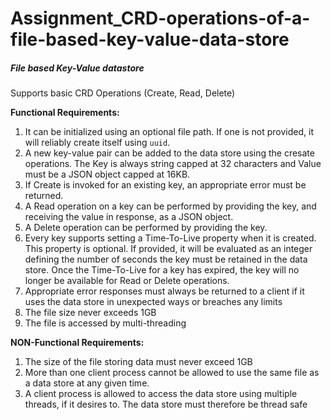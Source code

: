 # Assignment_CRD-operations-of-a-file-based-key-value-data-store
##### File based Key-Value datastore

   Supports basic CRD Operations (Create, Read, Delete)

**Functional Requirements:**
  1. It can be initialized using an optional file path. If one is not provided, it will reliably create itself using `uuid`.
  2. A new key-value pair can be added to the data store using the cresate operations. The Key is always string capped at 32 characters and Value must be a JSON object capped at 16KB.
  3. If Create is invoked for an existing key, an appropriate error must be returned.
  4. A Read operation on a key can be performed by providing the key, and receiving the value in response, as a JSON object.
  5. A Delete operation can be performed by providing the key.
  6. Every key supports setting a Time-To-Live property when it is created. This property is optional. If provided, it will be evaluated as an integer defining the number of seconds the key must be retained in the data store. Once the Time-To-Live for a key has expired, the key will no longer be available for Read or Delete operations.
  7. Appropriate error responses must always be returned to a client if it uses the data store in unexpected ways or breaches any limits
  8. The file size never exceeds 1GB
  9. The file is accessed by multi-threading

**NON-Functional Requirements:**
  1. The size of the file storing data must never exceed 1GB
  2. More than one client process cannot be allowed to use the same file as a data store at any given time.
  3. A client process is allowed to access the data store using multiple threads, if it desires to. The data store must therefore be thread safe
  


